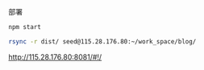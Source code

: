 部署
```bash
npm start

rsync -r dist/ seed@115.28.176.80:~/work_space/blog/
```

http://115.28.176.80:8081/#!/